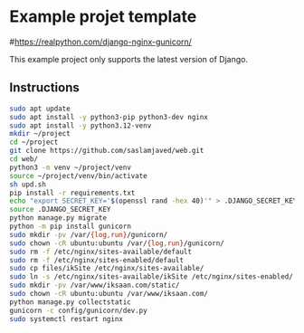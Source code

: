 # Example projet template
#https://realpython.com/django-nginx-gunicorn/

This example project only supports the latest version of Django.

## Instructions
```bash
sudo apt update
sudo apt install -y python3-pip python3-dev nginx
sudo apt install -y python3.12-venv
mkdir ~/project
cd ~/project
git clone https://github.com/saslamjaved/web.git
cd web/
python3 -m venv ~/project/venv
source ~/project/venv/bin/activate
sh upd.sh
pip install -r requirements.txt
echo "export SECRET_KEY='$(openssl rand -hex 40)'" > .DJANGO_SECRET_KEY
source .DJANGO_SECRET_KEY
python manage.py migrate
python -m pip install gunicorn
sudo mkdir -pv /var/{log,run}/gunicorn/
sudo chown -cR ubuntu:ubuntu /var/{log,run}/gunicorn/
sudo rm -f /etc/nginx/sites-available/default
sudo rm -f /etc/nginx/sites-enabled/default
sudo cp files/ikSite /etc/nginx/sites-available/
sudo ln -s /etc/nginx/sites-available/ikSite /etc/nginx/sites-enabled/
sudo mkdir -pv /var/www/iksaan.com/static/
sudo chown -cR ubuntu:ubuntu /var/www/iksaan.com/
python manage.py collectstatic
gunicorn -c config/gunicorn/dev.py
sudo systemctl restart nginx
```
